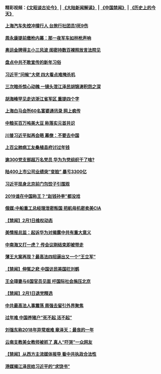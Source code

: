 #### 精彩视频：[《文昭谈古论今》](https://github.com/gfw-breaker/wenzhao/blob/master/README.md?t=02031429) | [《大陆新闻解读》](https://github.com/gfw-breaker/ntdtv-comedy/blob/master/README.md?t=02031429) | [《中国禁闻》](https://github.com/gfw-breaker/ntdtv-news/blob/master/README.md?t=02031429) | [《历史上的今天》](https://github.com/gfw-breaker/today-in-history/blob/master/README.md?t=02031429) 

#### [上海汽车失控冲撞行人 台旅行社团员1死9伤](../pages/prog204/a102503753.md?t=02031429) 

#### [周永康提前缴枪内幕：那一夜军车如林枪声响](../pages/prog204/a102503611.md?t=02031429) 

#### [奥运金牌得主小三风波 闺密持数百裸照放言法院见](../pages/prog204/a102503607.md?t=02031429) 

#### [盘点中共不敢宣传的新年习俗](../pages/prog204/a102503575.md?t=02031429) 

#### [习近平“问候”大佬 四大看点难掩杀机](../pages/prog204/a102503556.md?t=02031429) 

#### [三次暗杀惊心动魄 一镜头泄江泽民胡锦涛积怨之深](../pages/prog204/a102502839.md?t=02031429) 

#### [胡海峰罕见走访浙江省军区 重提四个字](../pages/prog204/a102503505.md?t=02031429) 

#### [上海白马会所60名富婆通讯录  网上疯传](../pages/prog204/a102503478.md?t=02031429) 

#### [中粮买百万吨美大豆 称落实元首共识](../pages/prog204/a102503396.md?t=02031429) 

#### [川普习近平拟再会晤 幕僚：不要去中国](../pages/prog204/a102503340.md?t=02031429) 

#### [上百尘肺病工友桑植县府讨过年钱](../pages/prog204/a102503280.md?t=02031429) 


#### [逾300党支部超万名党员 华为为党组织干了啥?](../pages/prog204/a102503232.md?t=02031429) 

#### [陆400上市公司业绩突“变脸” 暴亏3300亿](../pages/prog204/a102502978.md?t=02031429) 

#### [习近平现身北京前门包饺子引围观](../pages/prog204/a102502913.md?t=02031429) 

#### [2019谁在中国称王？“赵钱孙李”都没戏](../pages/prog204/a102502853.md?t=02031429) 

#### [俄媒:中船重工总经理泄密叛国 把航母机密卖美CIA](../pages/prog204/a102502788.md?t=02031429) 

#### [【禁闻】2月1日维权动态](../pages/prog204/a102502792.md?t=02031429) 

#### [美情报总监：起诉华为对揭露中共有重大意义](../pages/prog204/a102502775.md?t=02031429) 

#### [中南海又打一虎？ 传会议刚结束即被带走](../pages/prog204/a102502755.md?t=02031429) 

#### [薄王大案再现？最高法四招逼出又一个“王立军”](../pages/prog204/a102502716.md?t=02031429) 

#### [【禁闻】伸冤之悲 中国访民美国拦刘鹤](../pages/prog204/a102502743.md?t=02031429) 

#### [王全璋妻与6国官员见面 吁国际社会施压北京](../pages/prog204/a102502714.md?t=02031429) 

#### [【禁闻】2月1日退党精选](../pages/prog204/a102502734.md?t=02031429) 

#### [中共最高法人事震荡 周强去留引外界聚焦](../pages/prog204/a102502704.md?t=02031429) 

#### [过年难 中国养猪户“死不起 活不起”](../pages/prog204/a102502297.md?t=02031429) 

#### [刘强东称2018年异常艰难 章泽天：最丧的一年](../pages/prog204/a102502644.md?t=02031429) 

#### [云南支教美女教师被抓了 真人“吓哭”一众网友](../pages/prog204/a102502584.md?t=02031429) 

#### [【禁闻】从西方主流媒体报导 看中共执政合法性](../pages/prog204/a102502567.md?t=02031429) 

#### [港媒揭江泽民给习近平的“求饶书”](../pages/prog204/a102497872.md?t=02031429) 

